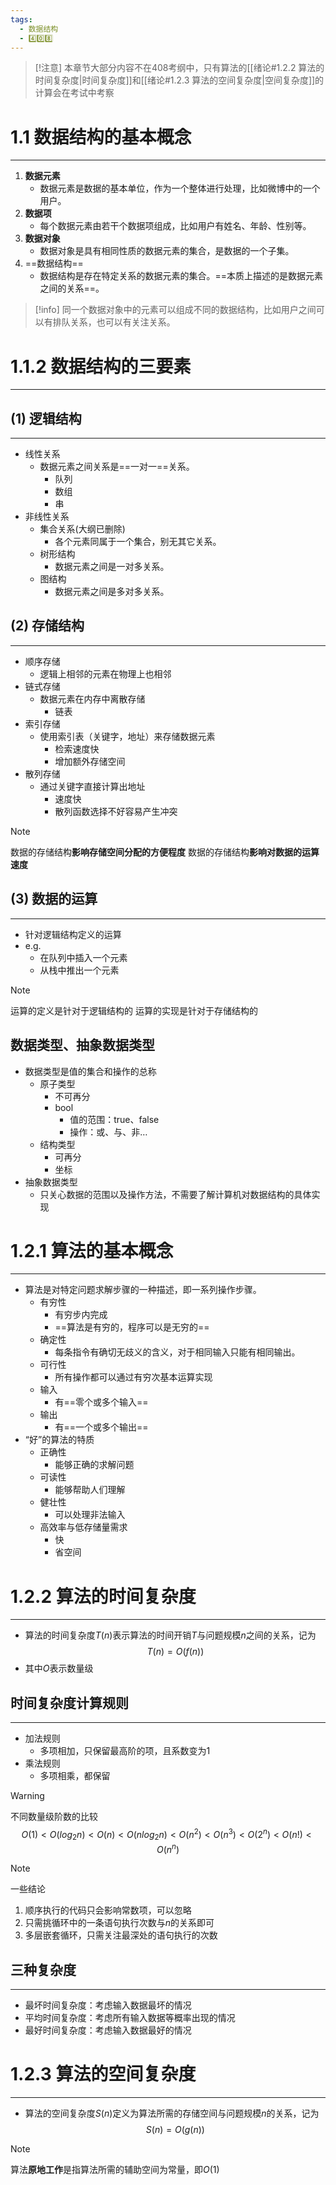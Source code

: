 ```yaml
---
tags:
  - 数据结构
  - 4️⃣0️⃣8️⃣
---
```

> [!注意]
> 本章节大部分内容不在408考纲中，只有算法的[[绪论#1.2.2 算法的时间复杂度|时间复杂度]]和[[绪论#1.2.3 算法的空间复杂度|空间复杂度]]的计算会在考试中考察
# 1.1 数据结构的基本概念
---
1. **数据元素**
	- 数据元素是数据的基本单位，作为一个整体进行处理，比如微博中的一个用户。
2. **数据项**
	- 每个数据元素由若干个数据项组成，比如用户有姓名、年龄、性别等。
3. **数据对象**
	- 数据对象是具有相同性质的数据元素的集合，是数据的一个子集。
4. ==数据结构==
	- 数据结构是存在特定关系的数据元素的集合。==本质上描述的是数据元素之间的关系==。

> [!info]
> 同一个数据对象中的元素可以组成不同的数据结构，比如用户之间可以有排队关系，也可以有关注关系。
# 1.1.2 数据结构的三要素
---
## (1) 逻辑结构
---
- 线性关系
	- 数据元素之间关系是==一对一==关系。
		- 队列
		- 数组
		- 串
- 非线性关系
	- 集合关系(大纲已删除)
		- 各个元素同属于一个集合，别无其它关系。
	- 树形结构
		- 数据元素之间是一对多关系。
	- 图结构
		- 数据元素之间是多对多关系。
## (2) 存储结构
---
- 顺序存储
	- 逻辑上相邻的元素在物理上也相邻
- 链式存储
	- 数据元素在内存中离散存储
		- 链表
- 索引存储
	- 使用索引表（关键字，地址）来存储数据元素
		- 检索速度快
		- 增加额外存储空间
- 散列存储
	- 通过关键字直接计算出地址
		- 速度快
		- 散列函数选择不好容易产生冲突
		
> [!note]
>数据的存储结构**影响存储空间分配的方便程度**
>数据的存储结构**影响对数据的运算速度**
## (3) 数据的运算
---
- 针对逻辑结构定义的运算
- e.g.
	- 在队列中插入一个元素
	- 从栈中推出一个元素

> [!note]
>运算的定义是针对于逻辑结构的
>运算的实现是针对于存储结构的

## 数据类型、抽象数据类型
- 数据类型是值的集合和操作的总称
	- 原子类型
		- 不可再分
		- bool
			- 值的范围：true、false
			- 操作：或、与、非…
	- 结构类型
		- 可再分
		- 坐标
- 抽象数据类型
	- 只关心数据的范围以及操作方法，不需要了解计算机对数据结构的具体实现
# 1.2.1 算法的基本概念
---
- 算法是对特定问题求解步骤的一种描述，即一系列操作步骤。
	- 有穷性
		- 有穷步内完成
		- ==算法是有穷的，程序可以是无穷的==
	- 确定性
		- 每条指令有确切无歧义的含义，对于相同输入只能有相同输出。
	- 可行性
		- 所有操作都可以通过有穷次基本运算实现
	- 输入
		- 有==零个或多个输入==
	- 输出
		- 有==一个或多个输出==
- “好”的算法的特质
	- 正确性
		- 能够正确的求解问题
	- 可读性
		- 能够帮助人们理解
	- 健壮性
		- 可以处理非法输入
	- 高效率与低存储量需求
		- 快
		- 省空间
# 1.2.2 算法的时间复杂度
---
- 算法的时间复杂度$T(n)$表示算法的时间开销$T$与问题规模$n$之间的关系，记为
$$T(n)=O(f(n))$$
- 其中$O$表示数量级
## 时间复杂度计算规则
---
- 加法规则
	- 多项相加，只保留最高阶的项，且系数变为1
- 乘法规则
	- 多项相乘，都保留
	
> [!warning]
> 不同数量级阶数的比较
> $$O(1)<O(log_2n)<O(n)<O(nlog_2n)<O(n^2)<O(n^3)<O(2^n)<O(n!)<O(n^n)$$
 
> [!note]
>一些结论
>	1. 顺序执行的代码只会影响常数项，可以忽略
>	2. 只需挑循环中的一条语句执行次数与$n$的关系即可
>	3. 多层嵌套循环，只需关注最深处的语句执行的次数
## 三种复杂度
---
- 最坏时间复杂度：考虑输入数据最坏的情况
- 平均时间复杂度：考虑所有输入数据等概率出现的情况
- 最好时间复杂度：考虑输入数据最好的情况
# 1.2.3 算法的空间复杂度
---
- 算法的空间复杂度$S(n)$定义为算法所需的存储空间与问题规模$n$的关系，记为
 $$S(n)=O(g(n))$$
 >[!note]
>算法**原地工作**是指算法所需的辅助空间为常量，即$O(1)$
